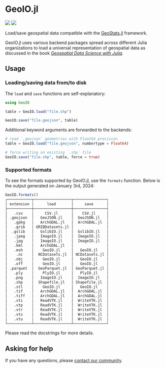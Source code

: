 # GeoIO.jl

[![][build-img]][build-url] [![][codecov-img]][codecov-url]

Load/save geospatial data compatible with the
[GeoStats.jl](https://github.com/JuliaEarth/GeoStats.jl)
framework. 

GeoIO.jl uses various backend packages spread across
different Julia organizations to load a universal
representation of geospatial data as discussed in
the book [*Geospatial Data Science with Julia*](https://juliaearth.github.io/geospatial-data-science-with-julia).

## Usage

### Loading/saving data from/to disk

The `load` and `save` functions are self-explanatory:

```julia
using GeoIO

table = GeoIO.load("file.shp")

GeoIO.save("file.geojson", table)
```

Additional keyword arguments are forwarded to the backends:

```julia
# read `.geojson` geometries with Float64 precision
table = GeoIO.load("file.geojson", numbertype = Float64)

# force writing on existing `.shp` file
GeoIO.save("file.shp", table, force = true)
```

### Supported formats

To see the formats supported by GeoIO.jl, use the `formats` function.
Below is the output generated on January 3rd, 2024:

```julia
GeoIO.formats()
┌───────────┬─────────────────┬───────────────┐
│ extension │      load       │     save      │
├───────────┼─────────────────┼───────────────┤
│   .csv    │     CSV.jl      │    CSV.jl     │
│ .geojson  │   GeoJSON.jl    │  GeoJSON.jl   │
│   .gpkg   │   ArchGDAL.jl   │  ArchGDAL.jl  │
│   .grib   │ GRIBDatasets.jl │               │
│  .gslib   │   GslibIO.jl    │  GslibIO.jl   │
│   .jpeg   │   ImageIO.jl    │  ImageIO.jl   │
│   .jpg    │   ImageIO.jl    │  ImageIO.jl   │
│   .kml    │   ArchGDAL.jl   │               │
│   .msh    │    GeoIO.jl     │   GeoIO.jl    │
│    .nc    │  NCDatasets.jl  │ NCDatasets.jl │
│   .obj    │    GeoIO.jl     │   GeoIO.jl    │
│   .off    │    GeoIO.jl     │   GeoIO.jl    │
│ .parquet  │  GeoParquet.jl  │ GeoParquet.jl │
│   .ply    │    PlyIO.jl     │   PlyIO.jl    │
│   .png    │   ImageIO.jl    │  ImageIO.jl   │
│   .shp    │  Shapefile.jl   │ Shapefile.jl  │
│   .stl    │    GeoIO.jl     │   GeoIO.jl    │
│   .tif    │   ArchGDAL.jl   │  ArchGDAL.jl  │
│   .tiff   │   ArchGDAL.jl   │  ArchGDAL.jl  │
│   .vti    │   ReadVTK.jl    │  WriteVTK.jl  │
│   .vtp    │   ReadVTK.jl    │  WriteVTK.jl  │
│   .vtr    │   ReadVTK.jl    │  WriteVTK.jl  │
│   .vts    │   ReadVTK.jl    │  WriteVTK.jl  │
│   .vtu    │   ReadVTK.jl    │  WriteVTK.jl  │
└───────────┴─────────────────┴───────────────┘
```

Please read the docstrings for more details.

## Asking for help

If you have any questions, please [contact our community](https://juliaearth.github.io/GeoStats.jl/stable/about/community.html).

[build-img]: https://img.shields.io/github/actions/workflow/status/JuliaEarth/GeoIO.jl/CI.yml?branch=master&style=flat-square
[build-url]: https://github.com/JuliaEarth/GeoIO.jl/actions

[codecov-img]: https://img.shields.io/codecov/c/github/JuliaEarth/GeoIO.jl?style=flat-square
[codecov-url]: https://codecov.io/gh/JuliaEarth/GeoIO.jl
